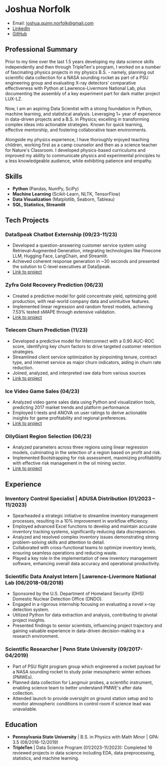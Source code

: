 # Joshua Norfolk
- Email: joshua.quinn.norfolk@gmail.com
- [LinkedIn](https://www.linkedin.com/in/joshua-norfolk/) 
- [GitHub](https://github.com/jnorfolk) 

## Professional Summary
Prior to my time over the last 1.5 years developing my data science skills independently and then through TripleTen's program, I worked on a number of fascinating physics projects in my physics B.S. - namely, planning out scientific data collection for a NASA sounding rocket as part of a PSU engineering group and evaluating X-ray detectors' comparative effectiveness with Python at Lawrence-Livermore National Lab, plus documenting the assembly of a key experiment part for dark matter project LUX-LZ. 

Now, I am an aspiring Data Scientist with a strong foundation in Python, machine learning, and statistical analysis. Leveraging 1+ year of experience in data-driven projects and a B.S. in Physics; excelling in transforming complex ideas into actionable strategies. Known for quick learning, effective mentorship, and fostering collaborative team environments. 

Alongside my physics experience, I have thoroughly enjoyed teaching children, working first as a camp counselor and then as a science teacher for Nature's Classroom. I developed physics-based curriculums and improved my ability to communicate physics and experimental principles to a less knowledgeable audience, while exhibiting patience and empathy.

## Skills
- **Python** (Pandas, NumPy, SciPy)
- **Machine Learning** (Scikit-Learn, NLTK, TensorFlow)
- **Data Visualization** (Matplotlib, Seaborn, Tableau)
- **SQL, Statistics, Streamlit**

## Tech Projects
### DataSpeak Chatbot Externship (09/23-11/23)
- Developed a question-answering customer service system using Retrieval-Augmented Generation, integrating technologies like Pinecone LLM, Hugging Face, LangChain, and Streamlit.
- Achieved coherent response generation in ~30 seconds and presented the solution to C-level executives at DataSpeak.
- [Link to project](https://github.com/jnorfolk/DataSpeak-QA/blob/main/README.md)

### Zyfra Gold Recovery Prediction (06/23)
- Created a predictive model for gold concentrate yield, optimizing gold production, with real-world company data and unintuitive features.
- Implemented linear regression and random forest models, achieving 7.53% tested sMAPE through extensive validation.
- [Link to project](https://github.com/jnorfolk/Telecom-Churn/blob/main/README.md)

### Telecom Churn Prediction (11/23)
- Developed a predictive model for Interconnect with a 0.90 AUC-ROC score, identifying key churn factors to drive targeted customer retention strategies.
- Streamlined client service optimization by pinpointing tenure, contract type, and internet service as major churn indicators, aiding in churn rate reduction.
- Joined, analyzed, and interpreted raw data from various sources
- [Link to project](https://github.com/jnorfolk/Telecom-Churn/blob/main/README.md)

### Ice Video Game Sales (04/23)
- Analyzed video game sales data using Python and visualization tools, predicting 2017 market trends and platform performance.
- Employed t-tests and ANOVA on user ratings to derive actionable insights for game profitability and regional preferences.
- [Link to project](https://github.com/jnorfolk/Data-Projects-TripleTen/tree/main/Ice%20Video%20Game%20Sales)

### OilyGiant Region Selection (06/23)
- Analyzed parameters across three regions using linear regression models, culminating in the selection of a region based on profit and risk.
- Implemented Bootstrapping for risk assessment, maximizing profitability with effective risk management in the oil mining sector.
- [Link to project](https://github.com/jnorfolk/OilyGiant-Region-Selection/blob/main/README.md)

## Experience
### Inventory Control Specialist | ADUSA Distribution (01/2023 – 11/2023)
- Spearheaded a strategic initiative to streamline inventory management processes, resulting in a 10% improvement in workflow efficiency.
- Employed advanced Excel functions to develop and maintain accurate inventory tracking systems, significantly reducing data discrepancies.
- Analyzed and resolved complex inventory issues demonstrating strong problem-solving skills and attention to detail.
- Collaborated with cross-functional teams to optimize inventory levels, ensuring seamless operations and reducing waste.
- Played a key role in the implementation of new inventory management software, enhancing overall data accuracy and operational productivity.

### Scientific Data Analyst Intern | Lawrence-Livermore National Lab (06/2018-08/2018)
- Sponsored by the U.S. Department of Homeland Security (DHS) Domestic Nuclear Detection Office (DNDO).
- Engaged in a rigorous internship focusing on evaluating a novel x-ray detection system.
- Utilized Python for data extraction and analysis, contributing to pivotal project insights.
- Presented findings to senior scientists, influencing project trajectory and gaining valuable experience in data-driven decision-making in a research environment.

### Scientific Researcher | Penn State University (09/2017-04/2019)
- Part of PSU flight program group which engineered a rocket payload for a NASA sounding rocket to study polar mesospheric winter echoes (PMWEs).
- Planned data collection for Langmuir probes, a scientific instrument, enabling science team to better understand PMWE's after data collection.
- Attended launch to provide oversight on ground station setup and to monitor atmospheric conditions in control room if science lead was unavailable.

## Education
- **Pennsylvania State University** \| B.S. in Physics with Math Minor \| GPA: 3.5 (08/2016-12/2019)
- **TripleTen** \| Data Science Program (01/2023-11/2023): Completed 16 reviewed projects in data science including EDA, data preprocessing, statistics, and machine learning.
